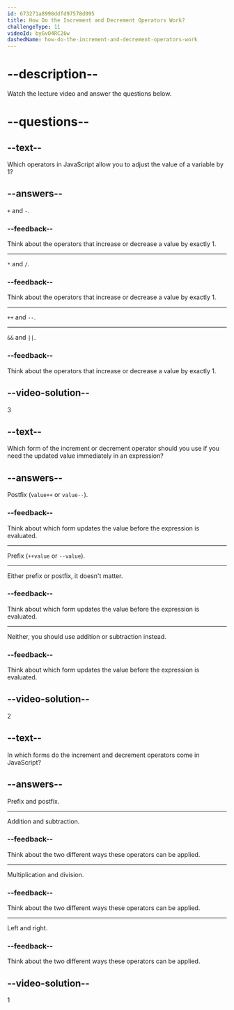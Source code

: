 ```yaml
---
id: 673271a8998ddfd97578d095
title: How Do the Increment and Decrement Operators Work?
challengeType: 11
videoId: byGvO4RC26w
dashedName: how-do-the-increment-and-decrement-operators-work
---
```


# --description--

Watch the lecture video and answer the questions below.

# --questions--

## --text--

Which operators in JavaScript allow you to adjust the value of a variable by 1?

## --answers--

`+` and `-`.

### --feedback--

Think about the operators that increase or decrease a value by exactly 1.

---

`*` and `/`.

### --feedback--

Think about the operators that increase or decrease a value by exactly 1.

---

`++` and `--`.

---

`&&` and `||`.

### --feedback--

Think about the operators that increase or decrease a value by exactly 1.

## --video-solution--

3

## --text--

Which form of the increment or decrement operator should you use if you need the updated value immediately in an expression?

## --answers--

Postfix (`value++` or `value--`).

### --feedback--

Think about which form updates the value before the expression is evaluated.

---

Prefix (`++value` or `--value`).

---

Either prefix or postfix, it doesn't matter.

### --feedback--

Think about which form updates the value before the expression is evaluated.

---

Neither, you should use addition or subtraction instead.

### --feedback--

Think about which form updates the value before the expression is evaluated.

## --video-solution--

2

## --text--

In which forms do the increment and decrement operators come in JavaScript?

## --answers--

Prefix and postfix.

---

Addition and subtraction.

### --feedback--

Think about the two different ways these operators can be applied.

---

Multiplication and division.

### --feedback--

Think about the two different ways these operators can be applied.

---

Left and right.

### --feedback--

Think about the two different ways these operators can be applied.

## --video-solution--

1
